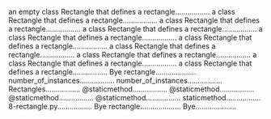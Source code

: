 an empty class Rectangle that defines a rectangle.................
a class Rectangle that defines a rectangle.................
a class Rectangle that defines a rectangle.................
a class Rectangle that defines a rectangle.................
a class Rectangle that defines a rectangle.................
a class Rectangle that defines a rectangle.................
a class Rectangle that defines a rectangle.................
a class Rectangle that defines a rectangle.................
a class Rectangle that defines a rectangle.................
a class Rectangle that defines a rectangle.................
Bye rectangle....................
number_of_instances.................
number_of_instances.................
Rectangles.................
@staticmethod.................
@staticmethod.................
@staticmethod.................
@staticmethod.................
staticmethod.................
8-rectangle.py.................
Bye rectangle....................
Bye....................

